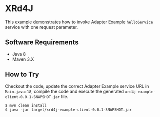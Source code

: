 # XRd4J

This example demonstrates how to invoke Adapter Example ```helloService```
service with one request parameter.

## Software Requirements

* Java 8
* Maven 3.X

## How to Try

Checkout the code, update the correct Adapter Example service URL in ```Main.java:18```, compile the code and execute
the generated ```xrd4j-example-client-0.0.1-SNAPSHOT.jar``` file.

```
$ mvn clean install
$ java -jar target/xrd4j-example-client-0.0.1-SNAPSHOT.jar
```
